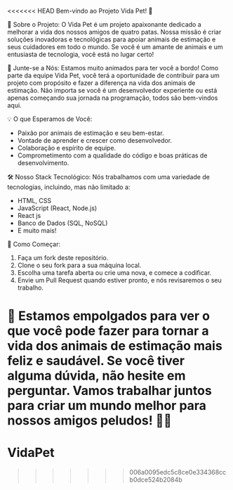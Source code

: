 <<<<<<< HEAD
Bem-vindo ao Projeto Vida Pet! 🐾

👋 Sobre o Projeto:
O Vida Pet é um projeto apaixonante dedicado a melhorar a vida dos nossos amigos de quatro patas. Nossa missão é criar soluções inovadoras e tecnológicas para apoiar animais de estimação e seus cuidadores em todo o mundo. Se você é um amante de animais e um entusiasta de tecnologia, você está no lugar certo!

🚀 Junte-se a Nós:
Estamos muito animados para ter você a bordo! Como parte da equipe Vida Pet, você terá a oportunidade de contribuir para um projeto com propósito e fazer a diferença na vida dos animais de estimação. Não importa se você é um desenvolvedor experiente ou está apenas começando sua jornada na programação, todos são bem-vindos aqui.

💡 O que Esperamos de Você:
- Paixão por animais de estimação e seu bem-estar.
- Vontade de aprender e crescer como desenvolvedor.
- Colaboração e espírito de equipe.
- Comprometimento com a qualidade do código e boas práticas de desenvolvimento.

🛠️ Nosso Stack Tecnológico:
Nós trabalhamos com uma variedade de tecnologias, incluindo, mas não limitado a:
- HTML, CSS
- JavaScript (React, Node.js)
- React js
- Banco de Dados (SQL, NoSQL)
- E muito mais!

🤝 Como Começar:
1. Faça um fork deste repositório.
2. Clone o seu fork para a sua máquina local.
3. Escolha uma tarefa aberta ou crie uma nova, e comece a codificar.
4. Envie um Pull Request quando estiver pronto, e nós revisaremos o seu trabalho.


🎉 Estamos empolgados para ver o que você pode fazer para tornar a vida dos animais de estimação mais feliz e saudável. Se você tiver alguma dúvida, não hesite em perguntar. Vamos trabalhar juntos para criar um mundo melhor para nossos amigos peludos! 🐶🐱
=======
# VidaPet
>>>>>>> 006a0095edc5c8ce0e334368ccb0dce524b2084b
